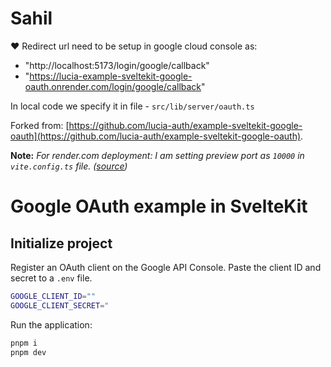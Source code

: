 # Sahil

❤️ Redirect url need to be setup in google cloud console as:

- "http://localhost:5173/login/google/callback"
- "https://lucia-example-sveltekit-google-oauth.onrender.com/login/google/callback"

In local code we specify it in file - `src/lib/server/oauth.ts`

Forked from: [https://github.com/lucia-auth/example-sveltekit-google-oauth](https://github.com/lucia-auth/example-sveltekit-google-oauth).

**Note:** _For render.com deployment: I am setting preview port as `10000` in `vite.config.ts` file. ([source](https://render.com/docs/web-services#port-binding))_

# Google OAuth example in SvelteKit

## Initialize project

Register an OAuth client on the Google API Console. Paste the client ID and secret to a `.env` file.

```bash
GOOGLE_CLIENT_ID=""
GOOGLE_CLIENT_SECRET="
```

Run the application:

```bash
pnpm i
pnpm dev
```
